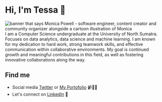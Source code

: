 # Hi, I'm Tessa 👋

<img src="https://github.com/redshoes11/redshoes11/assets/80873008/0adbf9fc-0033-4345-9ffe-197b4f33a824" alt="banner that says Monica Powell - software engineer, content creator and community organizer alongside a cartoon illustration of Monica">
I am a Computer Science undergraduate at the University of North Sumatra. Focuses on data analytics, data science and machine learning. I am known for my dedication to hard work, strong teamwork skills, and effective communication within collaborative environments. My goal is continued growth and meaningful contributions in this field, as well as fostering innovative collaborations along the way.

## Find me
- Social media <a href="https://twitter.com/tessaagithaa">Twitter</a> or <a href="https://tessa-portofolio.vercel.app/">My Portofolio</a> 📹✍🏾
- Let's connect on <a href="https://www.linkedin.com/in/tessa-agitha-irwani-br-barus/">LinkedIn</a> 💼
<!--
**redshoes11/redshoes11** is a ✨ _special_ ✨ repository because its `README.md` (this file) appears on your GitHub profile.

Here are some ideas to get you started:

- 🔭 I’m currently working on ...
- 🌱 I’m currently learning ...
- 👯 I’m looking to collaborate on ...
- 🤔 I’m looking for help with ...
- 💬 Ask me about ...
- 📫 How to reach me: ...
- 😄 Pronouns: ...
- ⚡ Fun fact: ...
-->
